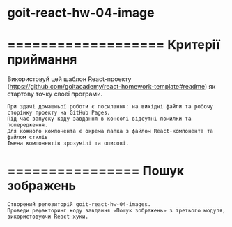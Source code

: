 # goit-react-hw-04-image
===================
Критерії приймання
===================
Використовуй цей шаблон React-проекту (https://github.com/goitacademy/react-homework-template#readme) як стартову точку своєї програми.

    При здачі домашньої роботи є посилання: на вихідні файли та робочу сторінку проекту на GitHub Pages.
    Під час запуску коду завдання в консолі відсутні помилки та попередження.
    Для кожного компонента є окрема папка з файлом React-компонента та файлом стилів
    Імена компонентів зрозумілі та описові.

================
Пошук зображень
================
    Створений репозиторій goit-react-hw-04-images.
    Проведи рефакторинг коду завдання «Пошук зображень» з третього модуля, використовуючи React-хуки.